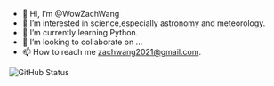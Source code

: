 - 👋 Hi, I’m @WowZachWang
- 👀 I’m interested in science,especially astronomy and meteorology.
- 🌱 I’m currently learning Python.
- 💞️ I’m looking to collaborate on ...
- 📫 How to reach me zachwang2021@gmail.com.

![GitHub Status](https://github-readme-stats.vercel.app/api?show_icons=true&username=WowZachWang&theme=dark)

<!---
WowZachWang/WowZachWang is a ✨ special ✨ repository because its `README.md` (this file) appears on your GitHub profile.
You can click the Preview link to take a look at your changes.
--->

